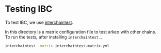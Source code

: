 # Testing IBC

To test IBC, we use
[interchaintest](https://github.com/strangelove-ventures/interchaintest).

In this directory is a matrix configuration file to test arkeo with other
chains. To run the tests, after installing `interchaintest`...

```bash
interchaintest -matrix interchaintest.matrix.yml
```
